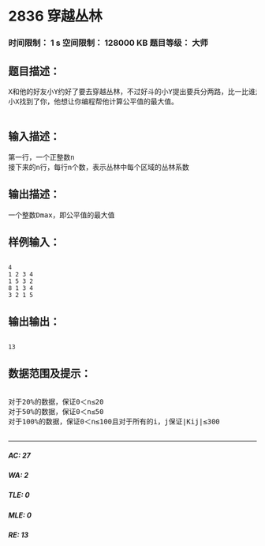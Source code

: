 # 2836 穿越丛林   
### 时间限制： 1 s     空间限制： 128000 KB     题目等级： 大师  
## 题目描述：  

<pre>
X和他的好友小Y约好了要去穿越丛林，不过好斗的小Y提出要兵分两路，比一比谁走的最快。他们选定了一块n*n的丛林，取左上角为(1,1)，右下角为(n,n)，在每个1*1的区域内都有一个丛林系数Kij，丛林系数越高也就越难走。他们约定好，只能往坐标变大的方向走【从(x,y)到(x+1,y)或者(x,y+1)】，走过2n-1个区域到达(n,n)。在丛林中，环境难免不同，因此为了公平起见，小X定义了一个公平值D,这个公平值等于俩人所走过的区域的丛林系数一一对应相减的差的绝对值之和.
小X找到了你，他想让你编程帮他计算公平值的最大值。
 
</pre>
  
  
## 输入描述：  

<pre>
第一行，一个正整数n
接下来的n行，每行n个数，表示丛林中每个区域的丛林系数
</pre>
  
  
## 输出描述：  

<pre>
一个整数Dmax，即公平值的最大值
</pre>
  
  
## 样例输入：  

<pre><code>
4
1 2 3 4
1 5 3 2
8 1 3 4
3 2 1 5
</code></pre>
  
  
## 输出输出：  

<pre><code>
13
</code></pre>
  
  
## 数据范围及提示：  

<pre>

对于20%的数据，保证0＜n≤20
对于50%的数据，保证0＜n≤50
对于100%的数据，保证0＜n≤100且对于所有的i，j保证|Kij|≤300

</pre>
  
  
***  

##### AC: 27  
##### WA: 2  
##### TLE: 0  
##### MLE: 0  
##### RE: 13  
